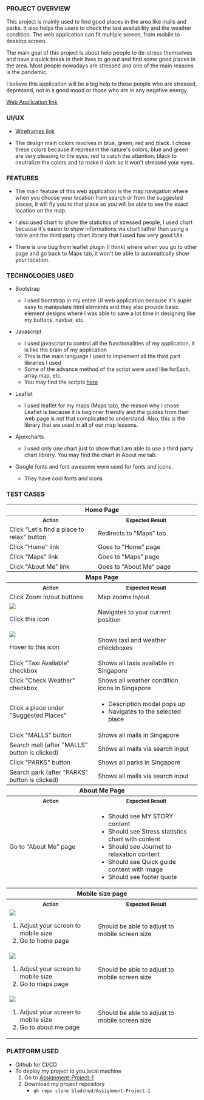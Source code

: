 ### PROJECT OVERVIEW

This project is mainly used to find good places in the area like malls and parks. It also helps the users to check the taxi availability and the weather condition. The web application can fit multiple screen, from mobile to desktop screen. 

The main goal of this project is about help people to de-stress themselves and have a quick break in their lives to go out and find some good places in the area. Most people nowadays are stressed and one of the main reasons is the pandemic.

I believe this application will be a big help to those people who are stressed, depressed, not in a good mood or those who are in any negative energy.

[Web Application link](https://bladshed.github.io/Assignment-Project-1/)

### UI/UX

* [Wireframes link](files)

* The design main colors revolves in blue, green, red and black. I chose these colors because it represent the nature's colors, blue and green are very pleasing to the eyes, red to catch the attention, black to neutralize the colors and to make it dark so it won't stressed your eyes.

### FEATURES

* The main feature of this web application is the map navigation where when you choose your location from search or from the suggested places, it will fly you to that place so you will be able to see the exact location on the map.

* I also used chart to show the statictics of stressed people, I used chart because it's easier to show informations via chart rather than using a table and the third party chart library that I used has very good UIs.

* There is one bug from leaflet plugin (I think) where when you go to other page and go back to Maps tab, it won't be able to automatically show your location.

### TECHNOLOGIES USED

* Bootstrap
   * I used bootstrap in my entire UI web application because it's super easy to manipulate html elements and they also provide basic element designs where I was able to save a lot time in designing like my buttons, navbar, etc.

* Javascript
   * I used javascript to control all the functionalities of my application, it is like the brain of my application
   * This is the main language I used to implement all the third part libraries I used
   * Some of the advance method of the script were used like forEach, array.map, etc
   * You may find the scripts [here](scripts)

* Leaflet
   * I used leaflet for my maps (Maps tab), the reason why I chose Leaflet is because it is beginner friendly and the guides from their web page is not that complicated to understand. Also, this is the library that we used in all of our map lessons.

* Apexcharts
   * I used only one chart just to show that I am able to use a third party chart library. You may find the chart in About me tab.

* Google fonts and font awesome were used for fonts and icons.
   * They have cool fonts and icons

### TEST CASES
<table>
   <tr>
      <th colspan=2>Home Page
   <tr>
   <tr>
      <th>
         <img width="441" height="1">
         <small>Action</small>
      </td>
      <th>
         <img width="441" height="1">
         <small>Expected Result</small>
      </td>
   <tr>
   <tr>
      <td>Click "Let's find a place to relax" button</td>
      <td>Redirects to "Maps" tab</td>
   <tr>
   <tr>
      <td>Click "Home" link</td>
      <td>Goes to "Home" page</td>
   <tr>
   <tr>
      <td>Click "Maps" link</td>
      <td>Goes to "Maps" page</td>
   <tr>
   <tr>
      <td>Click "About Me" link</td>
      <td>Goes to "About Me" page</td>
   <tr>
   <tr>
      <th colspan=2>Maps Page
   <tr>
   <tr>
      <th>
         <img width="441" height="1">
         <small>Action</small>
      </td>
      <th>
         <img width="441" height="1">
         <small>Expected Result</small>
      </td>
   <tr>
   <tr>
      <td>Click Zoom in/out buttons</td>
      <td>Map zooms in/out</td>
   <tr>
   <tr>
      <td>
         <img src="images/your-position.png">
         <p>Click this icon</p>
      </td>
      <td>Navigates to your current position</td>
   <tr>
   <tr>
      <td>
         <img src="images/overlays.png">
         <p>Hover to this icon</p>
      </td>
      <td>Shows taxi and weather checkboxes</td>
   <tr>
   <tr>
      <td>Click "Taxi Available" checkbox</td>
      <td>Shows all taxis available in Singapore</td>
   <tr>
   <tr>
      <td>Click "Check Weather" checkbox</td>
      <td>Shows all weather condition icons in Singapore</td>
   <tr>
   <tr>
      <td>Click a place under "Suggested Places"</td>
      <td>
         <ul>
            <li>Description modal pops up</li>
            <li>Navigates to the selected place</li>
         </ul>
      </td>
   <tr>
   <tr>
      <td>Click "MALLS" button</td>
      <td>Shows all malls in Singapore</td>
   <tr>
   <tr>
      <td>Search mall (after "MALLS" button is clicked)</td>
      <td>Shows all malls via search input</td>
   <tr>
   <tr>
      <td>Click "PARKS" button</td>
      <td>Shows all parks in Singapore</td>
   <tr>
   <tr>
      <td>Search park (after "PARKS" button is clicked)</td>
      <td>Shows all malls via search input</td>
   <tr>
   <tr>
      <th colspan=2>About Me Page
   <tr>
   <tr>
      <th>
         <img width="441" height="1">
         <small>Action</small>
      </td>
      <th>
         <img width="441" height="1">
         <small>Expected Result</small>
      </td>
   <tr>
   <tr>
      <td>Go to "About Me" page</td>
      <td>
         <ul>
            <li>Should see MY STORY content</li>
            <li>Should see Stress statistics chart with content</li>
            <li>Should see Journet to relaxation content</li>
            <li>Should see Quick guide content with image</li>
            <li>Should see footer quote</li>
         </ul>
      </td>
   <tr>
   <tr>
      <th colspan=2>Mobile size page
   <tr>
   <tr>
      <th>
         <img width="441" height="1">
         <small>Action</small>
      </td>
      <th>
         <img width="441" height="1">
         <small>Expected Result</small>
      </td>
   <tr>
   <tr>
      <td>
         <img src="images/home-page-mbl.png">
         <ol>
            <li>Adjust your screen to mobile size</li>
            <li>Go to home page</li>
         </ol>
      </td>
      <td>Should be able to adjust to mobile screen size</td>
   <tr>
   <tr>
      <td>
         <img src="images/maps-page-mbl.png">
         <ol>
            <li>Adjust your screen to mobile size</li>
            <li>Go to maps page</li>
         </ol>
      </td>
      <td>Should be able to adjust to mobile screen size</td>
   <tr>
   <tr>
      <td>
         <img src="images/about-me-page-mbl.png">
         <ol>
            <li>Adjust your screen to mobile size</li>
            <li>Go to about me page</li>
         </ol>
      </td>
      <td>Should be able to adjust to mobile screen size</td>
   <tr>
</table>

### PLATFORM USED

* Github for CI/CD
* To deploy my project to you local machine
   1. Go to [Assignment-Project-1](https://github.com/bladshed/Assignment-Project-1)
   2. Download my project repository
      * `gh repo clone bladshed/Assignment-Project-1`